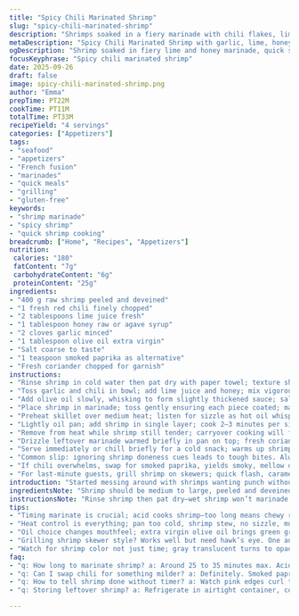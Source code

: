 ```yaml
---
title: "Spicy Chili Marinated Shrimp"
slug: "spicy-chili-marinated-shrimp"
description: "Shrimps soaked in a fiery marinade with chili flakes, lime juice, and a touch of honey. Marinated around half an hour, enough to infuse flavor but not overwhelm. Quick prep and minimal cook time with a punchy aroma that fills the kitchen. Great for casual appetizers or light starters. Whole peeled shrimp tossed in a zesty blend with garlic and fresh herbs, delivering a vibrant bite. Swap chili for smoked paprika if heat's a no-go. Always watch shrimp color and firmness for doneness. Avoid rubbery shrimp by timing carefully. Works well with gluten-free soy sauce alternatives and raw honey substitutes."
metaDescription: "Spicy Chili Marinated Shrimp with garlic, lime, honey marinade; quick 33-minute prep; fresh herbs; swap chili for smoked paprika; watch shrimp color, texture for doneness."
ogDescription: "Shrimp soaked in fiery lime and honey marinade, quick sauté or grill; smoky paprika option; vivid flavors, tender bite; watch pink edges curl for timing cues."
focusKeyphrase: "Spicy chili marinated shrimp"
date: 2025-09-26
draft: false
image: spicy-chili-marinated-shrimp.png
author: "Emma"
prepTime: PT22M
cookTime: PT11M
totalTime: PT33M
recipeYield: "4 servings"
categories: ["Appetizers"]
tags:
- "seafood"
- "appetizers"
- "French fusion"
- "marinades"
- "quick meals"
- "grilling"
- "gluten-free"
keywords:
- "shrimp marinade"
- "spicy shrimp"
- "quick shrimp cooking"
breadcrumb: ["Home", "Recipes", "Appetizers"]
nutrition: 
 calories: "180"
 fatContent: "7g"
 carbohydrateContent: "6g"
 proteinContent: "25g"
ingredients:
- "400 g raw shrimp peeled and deveined"
- "1 fresh red chili finely chopped"
- "2 tablespoons lime juice fresh"
- "1 tablespoon honey raw or agave syrup"
- "2 cloves garlic minced"
- "1 tablespoon olive oil extra virgin"
- "Salt coarse to taste"
- "1 teaspoon smoked paprika as alternative"
- "Fresh coriander chopped for garnish"
instructions:
- "Rinse shrimp in cold water then pat dry with paper towel; texture should be supple, not sticky."
- "Toss garlic and chili in bowl; add lime juice and honey; mix vigorously until honey dissolves, marinade smells sharp and sweet."
- "Add olive oil slowly, whisking to form slightly thickened sauce; salt lightly; balance is crucial."
- "Place shrimp in marinade; toss gently ensuring each piece coated; marinate about 25–35 minutes max; overmarinating starts cooking shrimp, ends rubbery."
- "Preheat skillet over medium heat; listen for sizzle as hot oil whispers readiness."
- "Lightly oil pan; add shrimp in single layer; cook 2–3 minutes per side; watch color turn from translucent gray to pink opaque; edges curl slightly. Avoid crowding pan—steam not sear."
- "Remove from heat while shrimp still tender; carryover cooking will finish; residual heat important."
- "Drizzle leftover marinade warmed briefly in pan on top; fresh coriander scattered generously."
- "Serve immediately or chill briefly for a cold snack; warms up shrimp but preserves zip."
- "Common slip: ignoring shrimp doneness cues leads to tough bites. Always trust eyes and touch over timer."
- "If chili overwhelms, swap for smoked paprika, yields smoky, mellow depth. Honey can be swapped for maple syrup or brown sugar for woody tones."
- "For last-minute guests, grill shrimp on skewers; quick flash, caramelizes edges; watch like a hawk."
introduction: "Started messing around with shrimps wanting punch without drowning in sauce. The pucker from lime; raw chili’s hit; honey’s slight softness. Took too long once—shrimp ended rubber bands—learned fast. Shrimp must be fresh, peeled just right. Toss in garlic punch, oil smooths bite. Patience here, not more than half hour marinade. Heat whispers in pan, smell punches kitchen air, that sizzling sound marks progress. Shrimp curling pink, tender squeeze—perfect. Tried smoky paprika later—nice twist, less burn. Marinate, cook, no fuss, all about knowing shrimp texture inside out. A little leftover marinade warmed makes magic glaze. Shrimp are tricky; overcook, you lose vibe. This brings fiery bite, not scorched mess."
ingredientsNote: "Shrimp should be medium to large, peeled and deveined, fresh or thawed—not frozen solid. If fresh chili’s not your style, smoked paprika offers smoky warmth without raw heat—switch if serving kids or wary diners. Raw honey adds balance but agave or maple syrup works fine; just adjust sweetness. Lime juice fresh, bottled won't cut the sharpness needed. Olive oil provides smoothness; neutral oil can substitute but flavor suffers. Garlic finely minced; no chunks or burnt bites. Salt tightens flavors; add progressively to avoid oversalting. Fresh coriander is a must for brightness but substitute parsley if needed. For gluten intolerance, no soy is used here, but a splash tamari can be added for umami, adjusting salt. Keep shrimp chilled until marinade to keep texture; rubbery shrimp spell kitchen fail."
instructionsNote: "Rinse shrimp then pat dry—wet shrimp won’t marinade well; salt won’t stick. Marinade in bowl that seals; toss gently, aggressive stirring breaks shrimp. Marinate no longer than 35 minutes—acid cooks protein slowly otherwise. Pan temperature is your ally—too cold, shrimp stew; too hot, burn. Listen to sizzling, see shrimp change—from gray translucent to pink solid—edges curl tightly. Flip once to avoid dryness. Residual heat finishes cooking; remove early, checking doneness by firmness (springy not hard). Sauce quick mix; honey crucial to soften chili’s bite, adding balance. Reheat leftover marinade briefly for drizzle; raw marinade tastes sharp and sour. Fresh coriander added at last moment—bright herb burst. If pan smoke rises quickly, lower heat; shrimp cook fast. Patience here trumps strict timing. Grilling alternative needs vigil, 1.5 mins a side max. Avoid overcrowding pan to maintain crisp edges; toss shrimp warmly or cold depending on mood."
tips:
- "Timing marinate is crucial; acid cooks shrimp—too long means chewy rubber bands. Half hour tops. Watch texture, not clock blindly. Stir gently; harsh shaking breaks shrimp structure. Use bowl that seals tight; flavor concentrates better. Dry shrimp before dipping in; wet won’t hold the marinade patchy. Honey softens chili’s sharp edges; dissolve fully or bites become unevenly hot. Lime juice must be fresh; bottled dulls punch and masks delicate balance. Swap chili for smoked paprika for mild heat and smokiness; kids thankful."
- "Heat control is everything; pan too cold, shrimp stew, no sizzle, mushy finish. Too hot, quick burnt edges—blackened and rubbery inside. Listen for that steady sizzle, rhythmic pop from shrimp hitting oil—indicates steady temp. Flip once only; multiple flips disrupt crust, overcook panic sets in. When shrimp edges curl tight pink and feel springy to touch, time to pull off heat—carryover cooking finishes deal. Residual warmth enough; heat stays trapped inside. Warm leftover marinade briefly, drizzle on shrimp, transforms cold plate into sauce-glazed bites."
- "Oil choice changes mouthfeel; extra virgin olive oil brings green grassy note, smooth mouthfeel. Neutral oil? Fine but flavor sacrifices happen. Garlic minced so finely pieces disappear; chunks mean uneven cook and burnt bitter bites. Salt added in stages; over-salting spoils brightness. Add gradually, taste between bursts, stay in control. Fresh coriander is final blast of freshness—add at last minute, no cooking, just scatter. Parsley works but flavor is earthier, less zing. Keep shrimp chilled pre-marinade to slow enzymes; warm shrimp marinate faster, risk texture loss."
- "Grilling shrimp skewer style? Works well but need hawk’s eye. One and a half minutes max per side, no linger. Caramelizing sugars in honey hit fast for crust; overcook ruins that sweet-sour snap. Avoid crowding pan or grill; steam more than sear, lost textural contrast. Warm or cold serve; varies mood and season. Chill shrimp with marinade if hot day, but lose some aroma blast. Leftover marinade raw tastes sour and sharp—always warm briefly before using; intensifies flavors and softens acid punch."
- "Watch for shrimp color not just time; gray translucent turns to opaque pink; edges curl, body firms yet springy. Use touch test—squeeze shrimp gently—too hard means overcooked. Acid from lime juice tenderizes slowly, no rush. Honey balances heat but adds stickiness; dissolve well. Swap honey for agave or maple syrup—adjust quantity, some sweeter than others. Salt and umami from gluten-free tamari splash possible; cut salt accordingly. Marinating too long? Protein breaks down, texture falls apart—worse than undercooked."
faq:
- "q: How long to marinate shrimp? a: Around 25 to 35 minutes max. Acid works slow but steady. Too long breaks down texture—shrimp rubber bands. Check firmness too, not just time. Quick soak wastes flavor punch."
- "q: Can I swap chili for something milder? a: Definitely. Smoked paprika works for smoky warm without heat blast. Kids or wary eaters love it. Use one teaspoon instead chili or adjust. Honey softens heat overall—add more if less spice wanted."
- "q: How to tell shrimp done without timer? a: Watch pink edges curl tightly. Shrimp turn from translucent gray to firm opaque pink. Touch is key—springy not hard. Sizzle sound steady not burning. Pull off heat early carryover cooks inside. Overcooked is dry rubber bands — avoid."
- "q: Storing leftover shrimp? a: Refrigerate in airtight container, covered. Use within day or two tops. Can reheat gently with leftover marinade warmed briefly. Avoid long storage, shrimp lose texture fast. Freeze option possible but damages bite—best fresh always."

---
```

